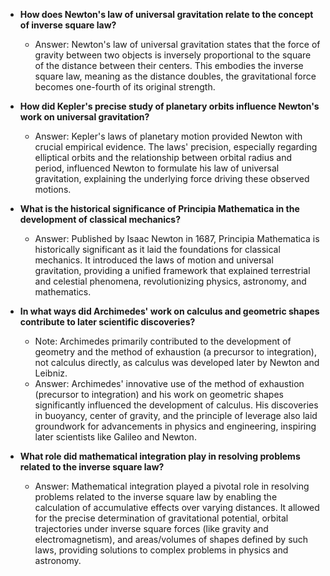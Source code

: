 * **How does Newton's law of universal gravitation relate to the concept of inverse square law?**
	+ Answer: Newton's law of universal gravitation states that the force of gravity between two objects is inversely proportional to the square of the distance between their centers. This embodies the inverse square law, meaning as the distance doubles, the gravitational force becomes one-fourth of its original strength.

* **How did Kepler's precise study of planetary orbits influence Newton's work on universal gravitation?**
	+ Answer: Kepler's laws of planetary motion provided Newton with crucial empirical evidence. The laws' precision, especially regarding elliptical orbits and the relationship between orbital radius and period, influenced Newton to formulate his law of universal gravitation, explaining the underlying force driving these observed motions.

* **What is the historical significance of Principia Mathematica in the development of classical mechanics?**
	+ Answer: Published by Isaac Newton in 1687, Principia Mathematica is historically significant as it laid the foundations for classical mechanics. It introduced the laws of motion and universal gravitation, providing a unified framework that explained terrestrial and celestial phenomena, revolutionizing physics, astronomy, and mathematics.

* **In what ways did Archimedes' work on calculus and geometric shapes contribute to later scientific discoveries?**
	+ Note: Archimedes primarily contributed to the development of geometry and the method of exhaustion (a precursor to integration), not calculus directly, as calculus was developed later by Newton and Leibniz.
	+ Answer: Archimedes' innovative use of the method of exhaustion (precursor to integration) and his work on geometric shapes significantly influenced the development of calculus. His discoveries in buoyancy, center of gravity, and the principle of leverage also laid groundwork for advancements in physics and engineering, inspiring later scientists like Galileo and Newton.

* **What role did mathematical integration play in resolving problems related to the inverse square law?**
	+ Answer: Mathematical integration played a pivotal role in resolving problems related to the inverse square law by enabling the calculation of accumulative effects over varying distances. It allowed for the precise determination of gravitational potential, orbital trajectories under inverse square forces (like gravity and electromagnetism), and areas/volumes of shapes defined by such laws, providing solutions to complex problems in physics and astronomy.